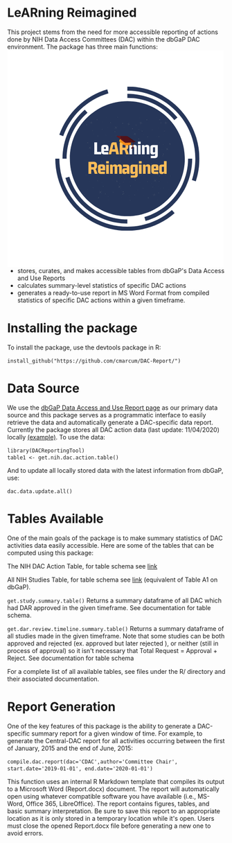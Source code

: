 # LeARning Reimagined 


This project stems from the need for more accessible reporting of actions done by NIH Data Access Committees (DAC) within the dbGaP DAC environment.  The package has three main functions:<img align="left" src="images/LeARning Reimagined (1).png">
* stores, curates, and makes accessible tables from dbGaP's Data Access and Use Reports
* calculates summary-level statistics of specific DAC actions
* generates a ready-to-use report in MS Word Format from compiled statistics of specific DAC actions within a given timeframe. 


# Installing the package

To install the package, use the devtools package in R:

```
install_github("https://github.com/cmarcum/DAC-Report/") 
```
# Data Source
We use the [dbGaP Data Access and Use Report page](https://www.ncbi.nlm.nih.gov/projects/gap/cgi-bin/DataUseSummary.cgi) as our primary data source and this package serves as a programmatic interface to easily retrieve the data and automatically generate a DAC-specific data report. Currently the package stores all DAC action data (last update: 11/04/2020) locally [(example)](https://www.ncbi.nlm.nih.gov/projects/gap/cgi-bin/DataUseSummary.cgi?DAC=all&actType=all&stDate=04/23/2020&endDate=10/22/2020]). To use the data:
```
library(DACReportingTool)
table1 <- get.nih.dac.action.table()
```
And to update all locally stored data with the latest information from dbGaP, use:
```
dac.data.update.all()
```

# Tables Available

One of the main goals of the package is to make summary statistics of DAC activities data easily accessible. Here are some of the tables that can be computed using this package:

The NIH DAC Action Table, for table schema see  [link](https://www.ncbi.nlm.nih.gov/projects/gap/cgi-bin/DataUseSummary.cgi?DAC=all&actType=all&stDate=04/23/2020&endDate=10/22/2020)

All NIH Studies Table, for table schema see [link](https://www.ncbi.nlm.nih.gov/projects/gap/cgi-bin/DataUseSummary.cgi?stDate=04%2F28%2F2020&endDate=05%2F28%2F2020&retTable=tablea1) (equivalent of Table A1 on dbGaP).

`get.study.summary.table()`
Returns a summary dataframe of all DAC which had DAR approved in the given timeframe. See documentation for table schema.

`get.dar.review.timeline.summary.table()`
Returns a summary dataframe of all studies made in the given timeframe. Note that some studies can be both approved and rejected (ex. approved but later rejected ), or neither (still in process of approval) so it isn't necessary that Total Request = Approval + Reject. See documentation for table schema

For a complete list of all available tables, see files under the R/ directory and their associated documentation.

# Report Generation

One of the key features of this package is the ability to generate a DAC-specific summary report for a given window of time. For example, to generate the Central-DAC report for all activities occurring between the first of January, 2015 and the end of June, 2015: 

```
compile.dac.report(dac='CDAC',author='Committee Chair', start.date='2019-01-01', end.date='2020-01-01')
```
This function uses an internal R Markdown template that compiles its output to a Microsoft Word (Report.docx) document. The report will automatically open using whatever compatible software you have available (i.e., MS-Word, Office 365, LibreOffice). The report contains figures, tables, and basic summary interpretation. Be sure to save this report to an appropriate location as it is only stored in a temporary location while it's open.  Users must close the opened Report.docx file before generating a new one to avoid errors.